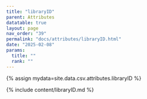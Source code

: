 ```yaml
---
title: "libraryID"
parent: Attributes
datatable: true
layout: page
nav_order: "39"
permalink: "docs/attributes/libraryID.html"
date: "2025-02-08"
params:
  title: ""
  rank: ""
---
```

{% assign mydata=site.data.csv.attributes.libraryID %} 

{% include content/libraryID.md %}

